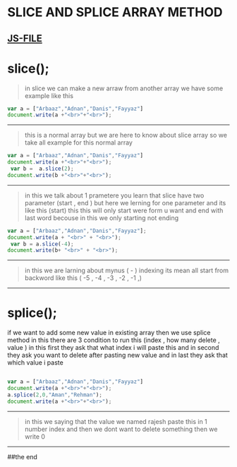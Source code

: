 # SLICE AND SPLICE ARRAY METHOD 
[JS-FILE](../js/41-slice-and-splice-Array-method.js)
---
# slice();
>in slice we can make a new arraw from another array we have some example like this
```javascript
var a = ["Arbaaz","Adnan","Danis","Fayyaz"]
document.write(a +"<br>"+"<br>");
```
---
>this is a normal array but we are here to know about slice array so we take all example for this normal array
```javascript
var a = ["Arbaaz","Adnan","Danis","Fayyaz"]
document.write(a +"<br>"+"<br>");
 var b =  a.slice(2);
document.write(b +"<br>"+"<br>");

```
---
>in this we talk about 1 prametere you learn that slice have two parameter (start , end ) but here we lerning for one parameter and its like this (start) this this will only start were form u want and end with last word becouse in this we only starting not ending
```javascript
var a = ["Arbaaz","Adnan","Danis","Fayyaz"];
document.write(a + "<br>" + "<br>");
 var b = a.slice(-4);
document.write(b+ "<br>" + "<br>");

```
---
>in this we are larning about mynus ( - ) indexing its mean all start from backword like this ( -5 , -4 , -3 , -2 , -1 ,)

---
# splice();
if we want to add some new value in existing array then we use splice method in this there are 3 condition to run this (index , how many delete , value ) in this first they ask that what index i will paste this and in second they ask you want to delete after pasting new value and in last they ask that which value i paste

```javascript

var a = ["Arbaaz","Adnan","Danis","Fayyaz"]
document.write(a +"<br>"+"<br>");
a.splice(2,0,"Aman","Rehman");
document.write(a +"<br>"+"<br>");

```
---
>in this we saying that the value we named rajesh paste this in 1 number index and then we dont want to delete something then we write 0
---
##the end

